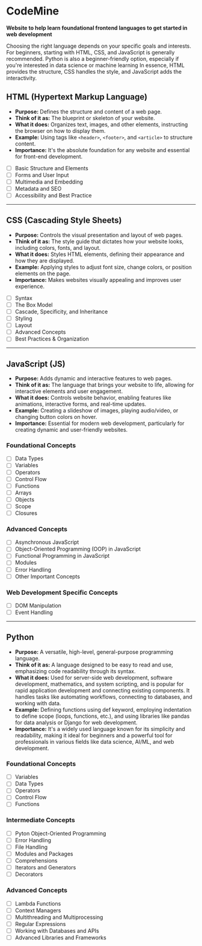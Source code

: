 # CodeMine
**Website to help learn foundational frontend languages to get started in web development**

Choosing the right language depends on your specific goals and interests. For beginners, starting with HTML, CSS, and JavaScript is generally recommended. Python is also a beginner-friendly option, especially if you're interested in data science or machine learning
In essence, HTML provides the structure, CSS handles the style, and JavaScript adds the interactivity.


## HTML (Hypertext Markup Language)
- **Purpose:** Defines the structure and content of a web page.
- **Think of it as:** The blueprint or skeleton of your website.
- **What it does:** Organizes text, images, and other elements, instructing the browser on how to display them.
- **Example:** Using tags like `<header>`, `<footer>`, and `<article>` to structure content.
- **Importance:** It's the absolute foundation for any website and essential for front-end development.

- [ ] Basic Structure and Elements
- [ ] Forms and User Input
- [ ] Multimedia and Embedding
- [ ] Metadata and SEO
- [ ] Accessibility and Best Practice
------------------------------------

## CSS (Cascading Style Sheets)
- **Purpose:** Controls the visual presentation and layout of web pages.
- **Think of it as:** The style guide that dictates how your website looks, including colors, fonts, and layout.
- **What it does:** Styles HTML elements, defining their appearance and how they are displayed.
- **Example:** Applying styles to adjust font size, change colors, or position elements on the page.
- **Importance:** Makes websites visually appealing and improves user experience.

- [ ] Syntax
- [ ] The Box Model
- [ ] Cascade, Specificity, and Inheritance
- [ ] Styling
- [ ] Layout
- [ ] Advanced Concepts
- [ ] Best Practices & Organization

-------------------------------------------

## JavaScript (JS)
- **Purpose:** Adds dynamic and interactive features to web pages.
- **Think of it as:** The language that brings your website to life, allowing for interactive elements and user engagement.
- **What it does:** Controls website behavior, enabling features like animations, interactive forms, and real-time updates.
- **Example:** Creating a slideshow of images, playing audio/video, or changing button colors on hover.
- **Importance:** Essential for modern web development, particularly for creating dynamic and user-friendly websites. 
 
### Foundational Concepts
- [ ] Data Types
- [ ] Variables
- [ ] Operators
- [ ] Control Flow
- [ ] Functions
- [ ] Arrays
- [ ] Objects
- [ ] Scope
- [ ] Closures

### Advanced Concepts
- [ ] Asynchronous JavaScript
- [ ] Object-Oriented Programming (OOP) in JavaScript
- [ ] Functional Programming in JavaScript
- [ ] Modules
- [ ] Error Handling
- [ ] Other Important Concepts

### Web Development Specific Concepts
- [ ] DOM Manipulation
- [ ] Event Handling
---------------------------------------------

## Python
- **Purpose:** A versatile, high-level, general-purpose programming language.
- **Think of it as:** A language designed to be easy to read and use, emphasizing code readability through its syntax.
- **What it does:** Used for server-side web development, software development, mathematics, and system scripting, and is popular for rapid application development and connecting existing components. It handles tasks like automating workflows, connecting to databases, and working with data.
- **Example:** Defining functions using def keyword, employing indentation to define scope (loops, functions, etc.), and using libraries like pandas for data analysis or Django for web development.
- **Importance:** It's a widely used language known for its simplicity and readability, making it ideal for beginners and a powerful tool for professionals in various fields like data science, AI/ML, and web development. 

### Foundational Concepts
- [ ] Variables
- [ ] Data Types
- [ ] Operators
- [ ] Control Flow
- [ ] Functions

### Intermediate Concepts
- [ ] Pyton Object-Oriented Programming
- [ ] Error Handling
- [ ] File Handling
- [ ] Modules and Packages
- [ ] Comprehensions
- [ ] Iterators and Generators
- [ ] Decorators

### Advanced Concepts
- [ ] Lambda Functions
- [ ] Context Managers
- [ ] Multithreading and Multiprocessing
- [ ] Regular Expressions
- [ ] Working with Databases and APIs
- [ ] Advanced Libraries and Frameworks